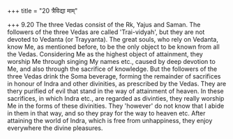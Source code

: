 +++
title = "20 त्रैविद्या माम्"

+++
9.20 The three Vedas consist of the Rk, Yajus and Saman. The followers
of the three Vedas are called 'Trai-vidyah', but they are not devoted to
Vedanta (or Trayyanta). The great souls, who rely on Vedanta, know Me,
as mentioned before, to be the only object to be known from all the
Vedas. Considering Me as the highest object of attainment, they worship
Me through singing My names etc., caused by deep devotion to Me, and
also through the sacrifice of knowledge. But the followers of the three
Vedas drink the Soma beverage, forming the remainder of sacrifices in
honour of Indra and other divinities, as prescribed by the Vedas. They
are thery purified of evil that stand in the way of attainment of
heaven. In these sacrifices, in which Indra etc., are regarded as
divinties, they really worship Me in the forms of these divinities. They
'however' do not know that I abide in them in that way, and so they pray
for the way to heaven etc. After attaining the world of Indra, which is
free from unhappiness, they enjoy everywhere the divine pleasures.
